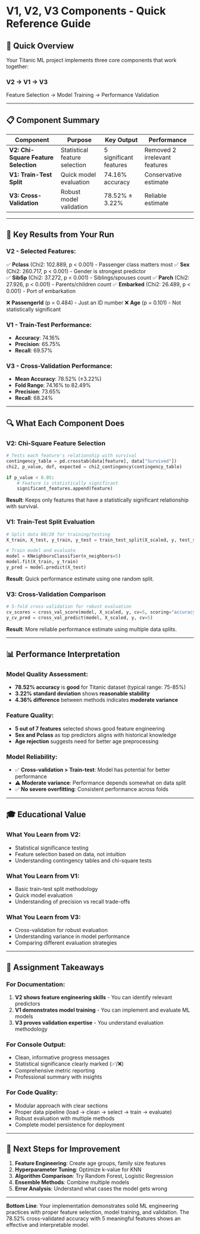 # V1, V2, V3 Components - Quick Reference Guide

## 🚀 Quick Overview

Your Titanic ML project implements three core components that work together:

### **V2** → **V1** → **V3**
Feature Selection → Model Training → Performance Validation

---

## 📋 Component Summary

| Component | Purpose | Key Output | Performance |
|-----------|---------|------------|-------------|
| **V2: Chi-Square Feature Selection** | Statistical feature selection | 5 significant features | Removed 2 irrelevant features |
| **V1: Train-Test Split** | Quick model evaluation | 74.16% accuracy | Conservative estimate |
| **V3: Cross-Validation** | Robust model validation | 78.52% ± 3.22% | Reliable estimate |

---

## 🎯 Key Results from Your Run

### V2 - Selected Features:
✅ **Pclass** (Chi2: 102.889, p < 0.001) - Passenger class matters most
✅ **Sex** (Chi2: 260.717, p < 0.001) - Gender is strongest predictor  
✅ **SibSp** (Chi2: 37.272, p < 0.001) - Siblings/spouses count
✅ **Parch** (Chi2: 27.926, p < 0.001) - Parents/children count
✅ **Embarked** (Chi2: 26.489, p < 0.001) - Port of embarkation

❌ **PassengerId** (p = 0.484) - Just an ID number
❌ **Age** (p = 0.101) - Not statistically significant

### V1 - Train-Test Performance:
- **Accuracy**: 74.16%
- **Precision**: 65.75% 
- **Recall**: 69.57%

### V3 - Cross-Validation Performance:
- **Mean Accuracy**: 78.52% (±3.22%)
- **Fold Range**: 74.16% to 82.49%
- **Precision**: 73.65%
- **Recall**: 68.24%

---

## 🔍 What Each Component Does

### V2: Chi-Square Feature Selection
```python
# Tests each feature's relationship with survival
contingency_table = pd.crosstab(data[feature], data["Survived"])
chi2, p_value, dof, expected = chi2_contingency(contingency_table)

if p_value < 0.05:
    # Feature is statistically significant
    significant_features.append(feature)
```

**Result**: Keeps only features that have a statistically significant relationship with survival.

### V1: Train-Test Split Evaluation
```python
# Split data 80/20 for training/testing
X_train, X_test, y_train, y_test = train_test_split(X_scaled, y, test_size=0.2, random_state=42)

# Train model and evaluate
model = KNeighborsClassifier(n_neighbors=5)
model.fit(X_train, y_train)
y_pred = model.predict(X_test)
```

**Result**: Quick performance estimate using one random split.

### V3: Cross-Validation Comparison
```python
# 5-fold cross-validation for robust evaluation
cv_scores = cross_val_score(model, X_scaled, y, cv=5, scoring="accuracy")
y_cv_pred = cross_val_predict(model, X_scaled, y, cv=5)
```

**Result**: More reliable performance estimate using multiple data splits.

---

## 📊 Performance Interpretation

### Model Quality Assessment:
- **78.52% accuracy** is **good** for Titanic dataset (typical range: 75-85%)
- **3.22% standard deviation** shows **reasonable stability**
- **4.36% difference** between methods indicates **moderate variance**

### Feature Quality:
- **5 out of 7 features** selected shows good feature engineering
- **Sex and Pclass** as top predictors aligns with historical knowledge
- **Age rejection** suggests need for better age preprocessing

### Model Reliability:
- ✅ **Cross-validation > Train-test**: Model has potential for better performance
- ⚠️ **Moderate variance**: Performance depends somewhat on data split
- ✅ **No severe overfitting**: Consistent performance across folds

---

## 🎓 Educational Value

### What You Learn from V2:
- Statistical significance testing
- Feature selection based on data, not intuition
- Understanding contingency tables and chi-square tests

### What You Learn from V1:
- Basic train-test split methodology
- Quick model evaluation
- Understanding of precision vs recall trade-offs

### What You Learn from V3:
- Cross-validation for robust evaluation
- Understanding variance in model performance
- Comparing different evaluation strategies

---

## 🚀 Assignment Takeaways

### For Documentation:
1. **V2 shows feature engineering skills** - You can identify relevant predictors
2. **V1 demonstrates model training** - You can implement and evaluate ML models
3. **V3 proves validation expertise** - You understand evaluation methodology

### For Console Output:
- Clean, informative progress messages
- Statistical significance clearly marked (✅/❌)
- Comprehensive metric reporting
- Professional summary with insights

### For Code Quality:
- Modular approach with clear sections
- Proper data pipeline (load → clean → select → train → evaluate)
- Robust evaluation with multiple methods
- Complete model persistence for deployment

---

## 🎯 Next Steps for Improvement

1. **Feature Engineering**: Create age groups, family size features
2. **Hyperparameter Tuning**: Optimize k-value for KNN
3. **Algorithm Comparison**: Try Random Forest, Logistic Regression
4. **Ensemble Methods**: Combine multiple models
5. **Error Analysis**: Understand what cases the model gets wrong

---

**Bottom Line**: Your implementation demonstrates solid ML engineering practices with proper feature selection, model training, and validation. The 78.52% cross-validated accuracy with 5 meaningful features shows an effective and interpretable model.